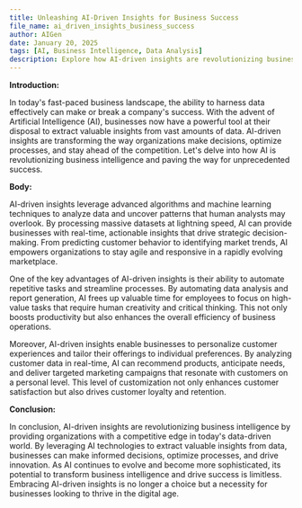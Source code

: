 ```yaml
---
title: Unleashing AI-Driven Insights for Business Success
file_name: ai_driven_insights_business_success
author: AIGen
date: January 20, 2025
tags: [AI, Business Intelligence, Data Analysis]
description: Explore how AI-driven insights are revolutionizing business intelligence and driving success in the modern era.
---
```


**Introduction:**

In today's fast-paced business landscape, the ability to harness data effectively can make or break a company's success. With the advent of Artificial Intelligence (AI), businesses now have a powerful tool at their disposal to extract valuable insights from vast amounts of data. AI-driven insights are transforming the way organizations make decisions, optimize processes, and stay ahead of the competition. Let's delve into how AI is revolutionizing business intelligence and paving the way for unprecedented success.

**Body:**

AI-driven insights leverage advanced algorithms and machine learning techniques to analyze data and uncover patterns that human analysts may overlook. By processing massive datasets at lightning speed, AI can provide businesses with real-time, actionable insights that drive strategic decision-making. From predicting customer behavior to identifying market trends, AI empowers organizations to stay agile and responsive in a rapidly evolving marketplace.

One of the key advantages of AI-driven insights is their ability to automate repetitive tasks and streamline processes. By automating data analysis and report generation, AI frees up valuable time for employees to focus on high-value tasks that require human creativity and critical thinking. This not only boosts productivity but also enhances the overall efficiency of business operations.

Moreover, AI-driven insights enable businesses to personalize customer experiences and tailor their offerings to individual preferences. By analyzing customer data in real-time, AI can recommend products, anticipate needs, and deliver targeted marketing campaigns that resonate with customers on a personal level. This level of customization not only enhances customer satisfaction but also drives customer loyalty and retention.

**Conclusion:**

In conclusion, AI-driven insights are revolutionizing business intelligence by providing organizations with a competitive edge in today's data-driven world. By leveraging AI technologies to extract valuable insights from data, businesses can make informed decisions, optimize processes, and drive innovation. As AI continues to evolve and become more sophisticated, its potential to transform business intelligence and drive success is limitless. Embracing AI-driven insights is no longer a choice but a necessity for businesses looking to thrive in the digital age.